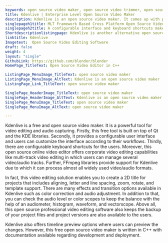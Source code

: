 ```yaml
---
keywords: open source video maker, open source video trimmer, open source video editing tool, open source online video editor, free open source video editor
title: Kdenlive | Enterprise Level Open Source Video Maker
description: Kdenlive is an open source video maker. It comes up with provisions such as proxy editing, timeline preview, themeable interface and versioning features.
singlepageh1title: MLT Framework Based Cross Platform Open Source Video Trimmer
singlepageh2title: A configurable interface and keyboard shortcuts make the Kdenlive video editor an adaptable software. This open source video editing tool is built on Qt and KDE.
Shortdescriptionlistingpage: Kdenlive is another alternative open source video maker. It provides a themeable interface along with many provisions such as keyboard shortcuts, audio/video scops and many more.
linktitle: Kdenlive
Imagetext:  Open Source Video Editing Software
draft: false
weight: 4
layout: "single"
GithubLink: https://github.com/blender/blender
HomePage_TitleText: Open Source Video Editor in C++

ListingPage_MenuImage_TitleText: open source video maker
ListingPage_MenuImage_AltText: Kdenlive is an open source video maker
ListingPage_Link_TitleText: open source video maker

SinglePage_HeaderImage_TitleText: open source video maker
SinglePage_HeaderImage_AltText: Kdenlive is an open source video maker
SinglePage_MenuImage_TitleText: open source video maker
SinglePage_MenuImage_AltText: open source video maker

---
```


Kdenlive is a free and open source video maker. It is a powerful tool for video editing and audio capturing. Firstly, this free tool is built on top of Qt and the KDE libraries. Secondly, it provides a configurable user interface and users can customize the interface according to their workflows. Thirdly, there are configurable keyboard shortcuts for the users. Moreover, this open source online video editor offers corporate video editing capabilities like multi-track video editing in which users can manage several video/audio tracks. Further, FFmpeg libraries provide support for Kdenlive due to which it can process almost all widely used video/audio formats.

In fact, this video editing solution enables you to create a 2D title for projects that includes aligning, letter and line spacing, zoom, rotate, and template support. There are many effects and transition options available in Kdenlive such as color correction and audio adjustment. In addition to that, you can check the audio level or color scopes to keep the balance with the help of an audiometer, histogram, waveform, and vectorscope. Above all, this open source professional video editing software also keeps the backup of your project files and project versions are also available to the users.

Kdenlive also offers timeline preview options where users can preview the changes. However, this free open source video maker is written in C++ with documentation available regarding development and deployment.

<a class="anchor" id="requirements" name="requirements" style="font-size: 12.16px;"></a>

